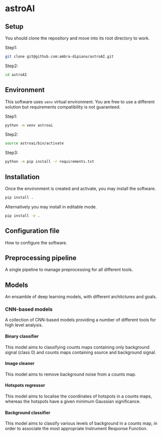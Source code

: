 # astroAI

## Setup

You should clone the repository and move into its root directory to work.

Step1:
```bash
git clone git@github.com:ambra-dipiano/astroAI.git
```

Step2:
```bash
cd astroAI
```

## Environment

This software uses `venv` virtual environment. You are free to use a different solution but requirements compatibility is not guaranteed. 

Step1: 
```bash 
python -m venv astroai
```
Step2: 
```bash
source astroai/bin/activate
```
Step3:
```bash
python -m pip install -r requirements.txt
```

## Installation

Once the environment is created and activate, you may install the software.

```bash
pip install .
```

Alternatively you may install in editable mode.

```bash
pip install -e .
```

## Configuration file
How to configure the software.

## Preprocessing pipeline
A single pipeline to manage preprocessing for all different tools.

## Models
An ensamble of deep learning models, with different architctures and goals.

### CNN-based models
A collection of CNN-based models providing a number of different tools for high level analysis.

#### Binary classifier
This model aims to classifying counts maps containing only background signal (class 0) and counts maps containing source and background signal.

#### Image cleaner
This model aims to remove background noise from a counts map.

#### Hotspots regressor
This model aims to localise the coordinates of hotspots in a counts maps, whereas the hotspots have a given minimum Gaussian significance.

#### Background classifier
This model aims to classify various levels of background in a counts map, in order to associate the most appropriate Instrument Response Function.